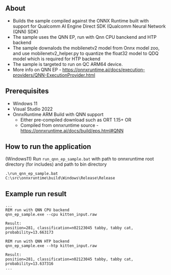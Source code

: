 ## About
- Builds the sample compiled against the ONNX Runtime built with support for Qualcomm AI Engine Direct SDK (Qualcomm Neural Network (QNN) SDK)
- The sample uses the QNN EP, run with Qnn CPU banckend and HTP backend
- The sample downalods the mobilenetv2 model from Onnx model zoo, and use mobilenetv2_helper.py to quantize the float32 model to QDQ model which is required for HTP backend
- The sample is targeted to run on QC ARM64 device.
- More info on QNN EP - https://onnxruntime.ai/docs/execution-providers/QNN-ExecutionProvider.html

## Prerequisites
- Windows 11
- Visual Studio 2022
- OnnxRuntime ARM Build with QNN support 
    - Either pre-compiled download such as ORT 1.15+ OR 
    - Compiled from onnxruntime source - https://onnxruntime.ai/docs/build/eps.html#QNN

## How to run the application
(Windows11) Run ```run_qnn_ep_sample.bat``` with path to onnxruntime root directory (for includes) and path to bin directory
```
.\run_qnn_ep_sample.bat C:\src\onnxruntime\build\Windows\Release\Release
```

## Example run result
```
...
REM run with QNN CPU backend
qnn_ep_sample.exe --cpu kitten_input.raw

Result:
position=281, classification=n02123045 tabby, tabby cat, probability=13.663173

REM run with QNN HTP backend
qnn_ep_sample.exe --htp kitten_input.raw

Result:
position=281, classification=n02123045 tabby, tabby cat, probability=13.637316
...
```